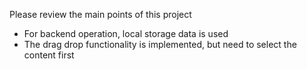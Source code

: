 Please review the main points of this project

- For backend operation, local storage data is used
- The drag drop functionality is implemented, but need to select the content first

